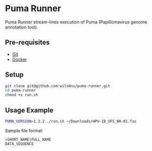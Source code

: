 # Puma Runner

Puma Runner stream-lines execution of Puma (Papillomavirus genome annotation tool).

## Pre-requisites

* [Git](https://git-scm.com/downloads)
* [Docker](https://docs.docker.com/get-docker/)

## Setup

```bash
git clone git@github.com:wils0ns/puma-runner.git
cd puma-runner
chmod +x run.sh
```

## Usage Example

```bash
PUMA_VERSION=1.2.2 ./run.sh ~/Downloads/HPV-18_UFS_BR-01.fas
```

Sample file format:

```text
>SHORT_NAME|FULL_NAME
DATA_SEQUENCE
```
